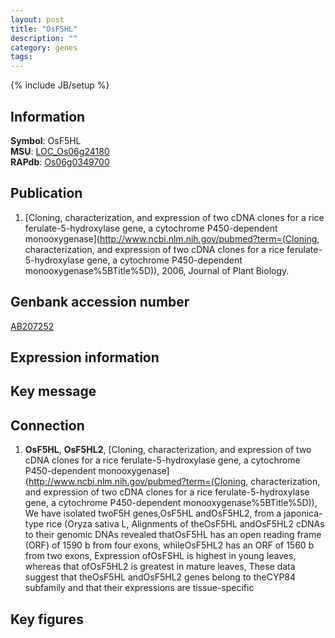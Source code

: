 ```yaml
---
layout: post
title: "OsF5HL"
description: ""
category: genes
tags: 
---
```

{% include JB/setup %}

## Information
__Symbol__: OsF5HL  
__MSU__: [LOC_Os06g24180](http://rice.plantbiology.msu.edu/cgi-bin/ORF_infopage.cgi?orf=LOC_Os06g24180)  
__RAPdb__: [Os06g0349700](http://rapdb.dna.affrc.go.jp/viewer/gbrowse_details/irgsp1?name=Os06g0349700)  

## Publication
1. [Cloning, characterization, and expression of two cDNA clones for a rice ferulate-5-hydroxylase gene, a cytochrome P450-dependent monooxygenase](http://www.ncbi.nlm.nih.gov/pubmed?term=(Cloning, characterization, and expression of two cDNA clones for a rice ferulate-5-hydroxylase gene, a cytochrome P450-dependent monooxygenase%5BTitle%5D)), 2006, Journal of Plant Biology.

## Genbank accession number
[AB207252](http://www.ncbi.nlm.nih.gov/nuccore/AB207252)

## Expression information

## Key message

## Connection
1. __OsF5HL__, __OsF5HL2__, [Cloning, characterization, and expression of two cDNA clones for a rice ferulate-5-hydroxylase gene, a cytochrome P450-dependent monooxygenase](http://www.ncbi.nlm.nih.gov/pubmed?term=(Cloning, characterization, and expression of two cDNA clones for a rice ferulate-5-hydroxylase gene, a cytochrome P450-dependent monooxygenase%5BTitle%5D)),  We have isolated twoF5H genes,OsF5HL andOsF5HL2, from a japonica-type rice (Oryza sativa L, Alignments of theOsF5HL andOsF5HL2 cDNAs to their genomic DNAs revealed thatOsF5HL has an open reading frame (ORF) of 1590 b from four exons, whileOsF5HL2 has an ORF of 1560 b from two exons, Expression ofOsFSHL is highest in young leaves, whereas that ofOsF5HL2 is greatest in mature leaves, These data suggest that theOsF5HL andOsF5HL2 genes belong to theCYP84 subfamily and that their expressions are tissue-specific

## Key figures


